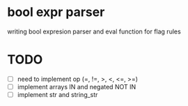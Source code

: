 # bool expr parser

writing bool expresion parser and eval function for flag rules

# TODO

- [ ] need to implement op (=, !=, >, <, <=, >=)
- [ ] implement arrays IN and negated NOT IN
- [ ] implement str and string_str
